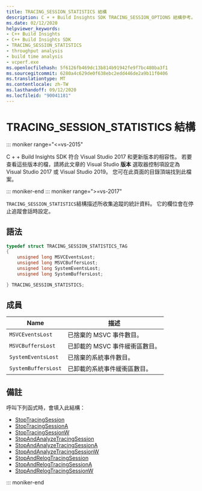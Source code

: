 ```yaml
---
title: TRACING_SESSION_STATISTICS 結構
description: C + + Build Insights SDK TRACING_SESSION_OPTIONS 結構參考。
ms.date: 02/12/2020
helpviewer_keywords:
- C++ Build Insights
- C++ Build Insights SDK
- TRACING_SESSION_STATISTICS
- throughput analysis
- build time analysis
- vcperf.exe
ms.openlocfilehash: 5f6126fb469dc13b814b91942fe9f7bc480ba3f1
ms.sourcegitcommit: 6280a4c629de0f638ebc2edd446de2a9b11f0406
ms.translationtype: MT
ms.contentlocale: zh-TW
ms.lasthandoff: 09/12/2020
ms.locfileid: "90041181"
---
```

# <a name="tracing_session_statistics-structure"></a>TRACING_SESSION_STATISTICS 結構

::: moniker range="<=vs-2015"

C + + Build Insights SDK 符合 Visual Studio 2017 和更新版本的相容性。 若要查看這些版本的檔，請將此文章的 Visual Studio **版本** 選取器控制項設定為 Visual Studio 2017 或 Visual Studio 2019。 您可在此頁面的目錄頂端找到此檔案。

::: moniker-end
::: moniker range=">=vs-2017"

`TRACING_SESSION_STATISTICS`結構描述所收集追蹤的統計資料。 它的欄位會在停止追蹤會話時設定。

## <a name="syntax"></a>語法

```cpp
typedef struct TRACING_SESSION_STATISTICS_TAG
{
    unsigned long MSVCEventsLost;
    unsigned long MSVCBuffersLost;
    unsigned long SystemEventsLost;
    unsigned long SystemBuffersLost;

} TRACING_SESSION_STATISTICS;
```

## <a name="members"></a>成員

| Name | 描述 |
|--|--|
| `MSVCEventsLost` | 已捨棄的 MSVC 事件數目。 |
| `MSVCBuffersLost` | 已卸載的 MSVC 事件緩衝區數目。 |
| `SystemEventsLost` | 已捨棄的系統事件數目。 |
| `SystemBuffersLost` | 已卸載的系統事件緩衝區數目。 |

## <a name="remarks"></a>備註

呼叫下列函式時，會填入此結構：

- [StopTracingSession](../functions/stop-tracing-session.md)
- [StopTracingSessionA](../functions/stop-tracing-session-a.md)
- [StopTracingSessionW](../functions/stop-tracing-session-w.md)
- [StopAndAnalyzeTracingSession](../functions/stop-and-analyze-tracing-session.md)
- [StopAndAnalyzeTracingSessionA](../functions/stop-and-analyze-tracing-session-a.md)
- [StopAndAnalyzeTracingSessionW](../functions/stop-and-analyze-tracing-session-w.md)
- [StopAndRelogTracingSession](../functions/stop-and-relog-tracing-session.md)
- [StopAndRelogTracingSessionA](../functions/stop-and-relog-tracing-session-a.md)
- [StopAndRelogTracingSessionW](../functions/stop-and-relog-tracing-session-w.md)

::: moniker-end
